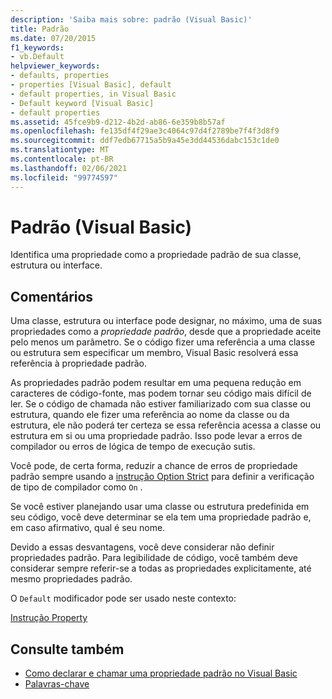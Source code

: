 ```yaml
---
description: 'Saiba mais sobre: padrão (Visual Basic)'
title: Padrão
ms.date: 07/20/2015
f1_keywords:
- vb.Default
helpviewer_keywords:
- defaults, properties
- properties [Visual Basic], default
- default properties, in Visual Basic
- Default keyword [Visual Basic]
- default properties
ms.assetid: 45fce9b9-d212-4b2d-ab86-6e359b8b57af
ms.openlocfilehash: fe135df4f29ae3c4064c97d4f2789be7f4f3d8f9
ms.sourcegitcommit: ddf7edb67715a5b9a45e3dd44536dabc153c1de0
ms.translationtype: MT
ms.contentlocale: pt-BR
ms.lasthandoff: 02/06/2021
ms.locfileid: "99774597"
---
```

# <a name="default-visual-basic"></a>Padrão (Visual Basic)

Identifica uma propriedade como a propriedade padrão de sua classe, estrutura ou interface.  
  
## <a name="remarks"></a>Comentários  

 Uma classe, estrutura ou interface pode designar, no máximo, uma de suas propriedades como a *propriedade padrão*, desde que a propriedade aceite pelo menos um parâmetro. Se o código fizer uma referência a uma classe ou estrutura sem especificar um membro, Visual Basic resolverá essa referência à propriedade padrão.  
  
 As propriedades padrão podem resultar em uma pequena redução em caracteres de código-fonte, mas podem tornar seu código mais difícil de ler. Se o código de chamada não estiver familiarizado com sua classe ou estrutura, quando ele fizer uma referência ao nome da classe ou da estrutura, ele não poderá ter certeza se essa referência acessa a classe ou estrutura em si ou uma propriedade padrão. Isso pode levar a erros de compilador ou erros de lógica de tempo de execução sutis.  
  
 Você pode, de certa forma, reduzir a chance de erros de propriedade padrão sempre usando a [instrução Option Strict](../statements/option-strict-statement.md) para definir a verificação de tipo de compilador como `On` .  
  
 Se você estiver planejando usar uma classe ou estrutura predefinida em seu código, você deve determinar se ela tem uma propriedade padrão e, em caso afirmativo, qual é seu nome.  
  
 Devido a essas desvantagens, você deve considerar não definir propriedades padrão. Para legibilidade de código, você também deve considerar sempre referir-se a todas as propriedades explicitamente, até mesmo propriedades padrão.  
  
 O `Default` modificador pode ser usado neste contexto:  
  
 [Instrução Property](../statements/property-statement.md)  
  
## <a name="see-also"></a>Consulte também

- [Como declarar e chamar uma propriedade padrão no Visual Basic](../../programming-guide/language-features/procedures/how-to-declare-and-call-a-default-property.md)
- [Palavras-chave](../keywords/index.md)

